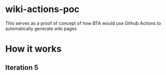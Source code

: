 # wiki-actions-poc

This serves as a proof of concept of how BTA would use Github Actions to automatically generate wiki pages

# How it works

## Iteration 5
